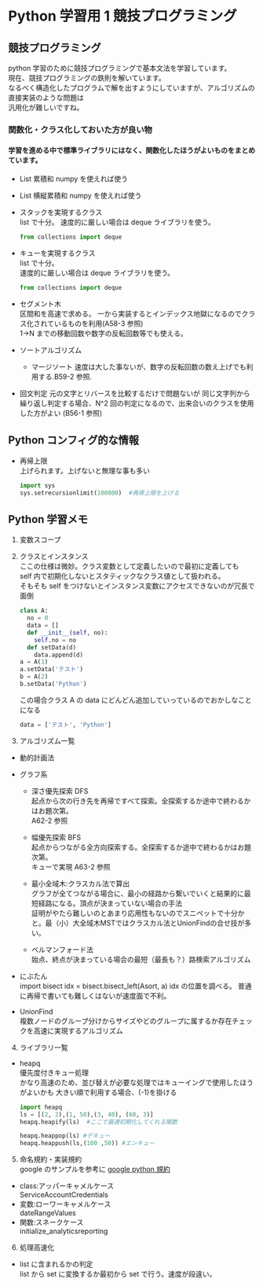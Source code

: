 # Python 学習用 1 競技プログラミング

## 競技プログラミング

python 学習のために競技プログラミングで基本文法を学習しています。  
 現在、競技プログラミングの鉄則を解いています。  
 なるべく構造化したプログラムで解を出すようにしていますが、アルゴリズムの直接実装のような問題は  
 汎用化が難しいですね。

### 関数化・クラス化しておいた方が良い物

#### 学習を進める中で標準ライブラリにはなく、関数化したほうがよいものをまとめています。

- List 累積和 numpy を使えれば使う
- List 横縦累積和 numpy を使えれば使う

- スタックを実現するクラス  
  list で十分。
  速度的に厳しい場合は deque ライブラリを使う。
  ```python
  from collections import deque
  ```
- キューを実現するクラス  
  list で十分。  
  速度的に厳しい場合は deque ライブラリを使う。

  ```python
  from collections import deque
  ```

- セグメント木  
  区間和を高速で求める。
  一から実装するとインデックス地獄になるのでクラス化されているものを利用(A58-3 参照)  
  1→N までの移動回数や数字の反転回数等でも使える。

- ソートアルゴリズム

  - マージソート
    速度は大した事ないが、数字の反転回数の数え上げでも利用する.B59-2 参照.

- 回文判定
  元の文字とリバースを比較するだけで問題ないが
  同じ文字列から繰り返し判定する場合、N^2 回の判定になるので、出来合いのクラスを使用した方がよい (B56-1 参照)

## Python コンフィグ的な情報

- 再帰上限  
  上げられます。上げないと無理な事も多い
  ```python
  import sys
  sys.setrecursionlimit(100000)  #再帰上限を上げる
  ```

## Python 学習メモ

1. 変数スコープ

2. クラスとインスタンス  
   ここの仕様は微妙。クラス変数として定義したいので最初に定義しても  
   self 内で初期化しないとスタティックなクラス値として扱われる。  
   そもそも self をつけないとインスタンス変数にアクセスできないのが冗長で面倒

   ```python
   class A:
     no = 0
     data = []
     def __init__(self, no):
       self.no = no
     def setData(d)
       data.append(d)
   a = A(1)
   a.setData('テスト')
   b = A(2)
   b.setData('Python')
   ```

   この場合クラス A の data にどんどん追加していっているのでおかしなことになる

   ```python
   data = ['テスト', 'Python']
   ```

3. アルゴリズム一覧

- 動的計画法
- グラフ系

  - 深さ優先探索 DFS  
    起点から次の行き先を再帰ですべて探索。全探索するか途中で終わるかはお題次第。  
    A62-2 参照

  - 幅優先探索 BFS  
    起点からつながる全方向探索する。全探索するか途中で終わるかはお題次第。  
    キューで実現
    A63-2 参照

  - 最小全域木:クラスカル法で算出  
    グラフが全てつながる場合に、最小の経路から繋いでいくと結果的に最短経路になる。頂点が決まっていない場合の手法  
    証明がやたら難しいのとあまり応用性もないのでスニペットで十分かと。最（小）大全域木MSTではクラスカル法とUnionFindの合せ技が多い。  
    

  - ベルマンフォード法  
    始点、終点が決まっている場合の最短（最長も？）路検索アルゴリズム

- にぶたん  
  import bisect
  idx = bisect.bisect_left(Asort, a)
  idx の位置を調べる。
  普通に再帰で書いても難しくはないが速度面で不利。

- UnionFind  
  複数ノードのグループ分けからサイズやどのグループに属するか存在チェックを高速に実現するアルゴリズム

4. ライブラリ一覧

- heapq  
  優先度付きキュー処理  
  かなり高速のため、並び替えが必要な処理ではキューイングで使用したほうがよいかも
  大きい順で利用する場合、(-1)を掛ける

  ```python
  import heapq
  ls = [(2, 2),(1, 50),(3, 40), (60, 3)]
  heapq.heapify(ls)  #ここで最適初期化してくれる関数

  heapq.heappop(ls) #デキュー
  heapq.heappush(ls,(100 ,50)) #エンキュー
  ```

5. 命名規約・実装規約  
   google のサンプルを参考に
   [google python 規約](https://google.github.io/styleguide/pyguide.html)

- class:アッパーキャメルケース  
  ServiceAccountCredentials
- 変数:ローワーキャメルケース  
  dateRangeValues
- 関数:スネークケース  
  initialize_analyticsreporting

6. 処理高速化

- list に含まれるかの判定  
  list から set に変換するか最初から set で行う。速度が段違い。
